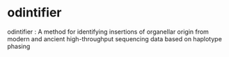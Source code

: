 # odintifier
odintifier : A method for identifying insertions of organellar origin from modern and ancient high-throughput sequencing data based on haplotype phasing
